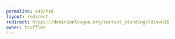 ```yaml
---
permalink: s43/h16
layout: redirect
redirect: https://dominionleague.org/current_standings?div=h16
owner: truffles
---
```

